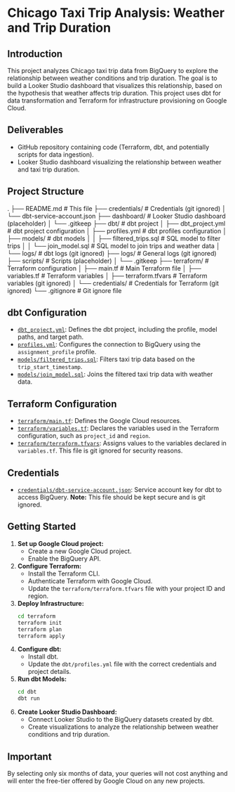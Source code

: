 # Chicago Taxi Trip Analysis: Weather and Trip Duration

## Introduction

This project analyzes Chicago taxi trip data from BigQuery to explore the relationship between weather conditions and trip duration. The goal is to build a Looker Studio dashboard that visualizes this relationship, based on the hypothesis that weather affects trip duration. This project uses dbt for data transformation and Terraform for infrastructure provisioning on Google Cloud.

## Deliverables

*   GitHub repository containing code (Terraform, dbt, and potentially scripts for data ingestion).
*   Looker Studio dashboard visualizing the relationship between weather and taxi trip duration.

## Project Structure
. ├── README.md # This file ├── credentials/ # Credentials (git ignored) │ └── dbt-service-account.json ├── dashboard/ # Looker Studio dashboard (placeholder) │ └── .gitkeep ├── dbt/ # dbt project │ ├── dbt_project.yml # dbt project configuration │ ├── profiles.yml # dbt profiles configuration │ ├── models/ # dbt models │ │ ├── filtered_trips.sql # SQL model to filter trips │ │ └── join_model.sql # SQL model to join trips and weather data │ └── logs/ # dbt logs (git ignored) ├── logs/ # General logs (git ignored) ├── scripts/ # Scripts (placeholder) │ └── .gitkeep ├── terraform/ # Terraform configuration │ ├── main.tf # Main Terraform file │ ├── variables.tf # Terraform variables │ ├── terraform.tfvars # Terraform variables (git ignored) │ └── credentials/ # Credentials for Terraform (git ignored) └── .gitignore # Git ignore file


## dbt Configuration

*   [`dbt_project.yml`](dbt/dbt_project.yml): Defines the dbt project, including the profile, model paths, and target path.
*   [`profiles.yml`](dbt/profiles.yml): Configures the connection to BigQuery using the `assignment_profile` profile.
*   [`models/filtered_trips.sql`](dbt/models/filtered_trips.sql): Filters taxi trip data based on the `trip_start_timestamp`.
*   [`models/join_model.sql`](dbt/models/join_model.sql): Joins the filtered taxi trip data with weather data.

## Terraform Configuration

*   [`terraform/main.tf`](terraform/main.tf): Defines the Google Cloud resources.
*   [`terraform/variables.tf`](terraform/variables.tf): Declares the variables used in the Terraform configuration, such as `project_id` and `region`.
*   [`terraform/terraform.tfvars`](terraform/terraform.tfvars): Assigns values to the variables declared in `variables.tf`. This file is git ignored for security reasons.

## Credentials

*   [`credentials/dbt-service-account.json`](credentials/dbt-service-account.json): Service account key for dbt to access BigQuery.  **Note:** This file should be kept secure and is git ignored.

## Getting Started

1.  **Set up Google Cloud project:**
    *   Create a new Google Cloud project.
    *   Enable the BigQuery API.
2.  **Configure Terraform:**
    *   Install the Terraform CLI.
    *   Authenticate Terraform with Google Cloud.
    *   Update the `terraform/terraform.tfvars` file with your project ID and region.
3.  **Deploy Infrastructure:**
    ```bash
    cd terraform
    terraform init
    terraform plan
    terraform apply
    ```
4.  **Configure dbt:**
    *   Install dbt.
    *   Update the `dbt/profiles.yml` file with the correct credentials and project details.
5.  **Run dbt Models:**
    ```bash
    cd dbt
    dbt run
    ```
6.  **Create Looker Studio Dashboard:**
    *   Connect Looker Studio to the BigQuery datasets created by dbt.
    *   Create visualizations to analyze the relationship between weather conditions and trip duration.

## Important

By selecting only six months of data, your queries will not cost anything and will enter the free-tier offered by Google Cloud on any new projects.
